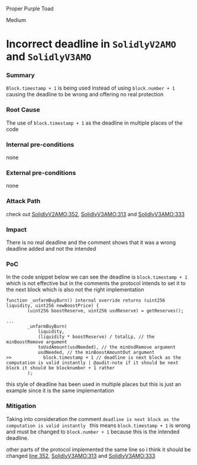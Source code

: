 Proper Purple Toad

Medium

# Incorrect deadline in `SolidlyV2AMO` and `SolidlyV3AMO`

### Summary

`Block.timestamp + 1` is being used instead of using `block.number + 1` causing the deadline to be wrong and offering no real protection

### Root Cause

The use of `block.timestamp + 1` as the deadline in multiple places of the code

### Internal pre-conditions

none

### External pre-conditions

none

### Attack Path

check out [SolidlyV2AMO:352](https://github.com/sherlock-audit/2024-10-axion/blob/main/liquidity-amo/contracts/SolidlyV2AMO.sol#L352), [SolidlyV3AMO:313](https://github.com/sherlock-audit/2024-10-axion/blob/main/liquidity-amo/contracts/SolidlyV3AMO.sol#L313) and [SolidlyV3AMO:333](https://github.com/sherlock-audit/2024-10-axion/blob/main/liquidity-amo/contracts/SolidlyV3AMO.sol#L333)

### Impact

There is no real deadline and the comment shows that it was a wrong deadline added and not the intended

### PoC

In the code snippet below we can see the deadline is `block.timestamp + 1` which is not effective but in the comments the protocol intends to set it to the next block which is also not the right implementation

```solidity
function _unfarmBuyBurn() internal override returns (uint256 liquidity, uint256 newBoostPrice) {
        (uint256 boostReserve, uint256 usdReserve) = getReserves();

...
        _unfarmBuyBurn(
            liquidity,
            (liquidity * boostReserve) / totalLp, // the minBoostRemove argument
            toUsdAmount(usdNeeded), // the minUsdRemove argument
            usdNeeded, // the minBoostAmountOut argument
>>            block.timestamp + 1 // deadline is next block as the computation is valid instantly | @audit-note if it should be next block it should be blocknumber + 1 rather 
        );
```
this style of deadline has been used in multiple places but this is just an example since it is the same implementation

### Mitigation

Taking into consideration the comment `deadline is next block as the computation is valid instantly ` this means `block.timestamp + 1` is wrong  and must be changed to `block.number + 1` because this is the intended deadline.

other parts of the protocol implemented the same line so i think it should be changed [line 352](https://github.com/sherlock-audit/2024-10-axion/blob/main/liquidity-amo/contracts/SolidlyV2AMO.sol#L352), [SolidlyV3AMO:313](https://github.com/sherlock-audit/2024-10-axion/blob/main/liquidity-amo/contracts/SolidlyV3AMO.sol#L313) and [SolidlyV3AMO:333](https://github.com/sherlock-audit/2024-10-axion/blob/main/liquidity-amo/contracts/SolidlyV3AMO.sol#L333)